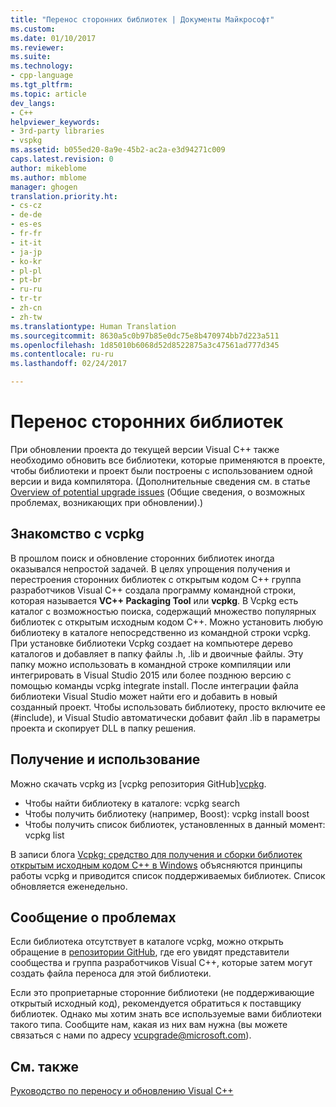```yaml
---
title: "Перенос сторонних библиотек | Документы Майкрософт"
ms.custom: 
ms.date: 01/10/2017
ms.reviewer: 
ms.suite: 
ms.technology:
- cpp-language
ms.tgt_pltfrm: 
ms.topic: article
dev_langs:
- C++
helpviewer_keywords:
- 3rd-party libraries
- vspkg
ms.assetid: b055ed20-8a9e-45b2-ac2a-e3d94271c009
caps.latest.revision: 0
author: mikeblome
ms.author: mblome
manager: ghogen
translation.priority.ht:
- cs-cz
- de-de
- es-es
- fr-fr
- it-it
- ja-jp
- ko-kr
- pl-pl
- pt-br
- ru-ru
- tr-tr
- zh-cn
- zh-tw
ms.translationtype: Human Translation
ms.sourcegitcommit: 8630a5c0b97b85e0dc75e8b470974bb7d223a511
ms.openlocfilehash: 1d85010b6068d52d8522875a3c47561ad777d345
ms.contentlocale: ru-ru
ms.lasthandoff: 02/24/2017

---
```


# <a name="porting-third-party-libraries"></a>Перенос сторонних библиотек

При обновлении проекта до текущей версии Visual C++ также необходимо обновить все библиотеки, которые применяются в проекте, чтобы библиотеки и проект были построены с использованием одной версии и вида компилятора. (Дополнительные сведения см. в статье [Overview of potential upgrade issues](overview-of-potential-upgrade-issues-visual-cpp.md) (Общие сведения, о возможных проблемах, возникающих при обновлении).) 

## <a name="introducing-vcpkg"></a>Знакомство с vcpkg
В прошлом поиск и обновление сторонних библиотек иногда оказывался непростой задачей. В целях упрощения получения и перестроения сторонних библиотек с открытым кодом C++ группа разработчиков Visual C++ создала программу командной строки, которая называется **VC++ Packaging Tool** или **vcpkg**. В Vcpkg есть каталог с возможностью поиска, содержащий множество популярных библиотек с открытым исходным кодом C++. Можно установить любую библиотеку в каталоге непосредственно из командной строки vcpkg. При установке библиотеки Vcpkg создает на компьютере дерево каталогов и добавляет в папку файлы .h, .lib и двоичные файлы. Эту папку можно использовать в командной строке компиляции или интегрировать в Visual Studio 2015 или более позднюю версию с помощью команды vcpkg integrate install. После интеграции файла библиотеки Visual Studio может найти его и добавить в новый созданный проект. Чтобы использовать библиотеку, просто включите ее (#include), и Visual Studio автоматически добавит файл .lib в параметры проекта и скопирует DLL в папку решения.

## <a name="acquisition-and-usage"></a>Получение и использование

Можно скачать vcpkg из [vcpkg репозитория GitHub][vcpkg](https://github.com/Microsoft/vcpkg/).

 - Чтобы найти библиотеку в каталоге: vcpkg search <LibName>
 - Чтобы получить библиотеку (например, Boost): vcpkg install boost
 - Чтобы получить список библиотек, установленных в данный момент: vcpkg list

В записи блога [Vcpkg: средство для получения и сборки библиотек открытым исходным кодом C++ в Windows](https://blogs.msdn.microsoft.com/vcblog/2016/09/19/vcpkg-a-tool-to-acquire-and-build-c-open-source-libraries-on-windows/) объясняются принципы работы vcpkg и приводится список поддерживаемых библиотек. Список обновляется еженедельно.

## <a name="reporting-issues"></a>Сообщение о проблемах
Если библиотека отсутствует в каталоге vcpkg, можно открыть обращение в [репозитории GitHub](https://github.com/Microsoft/vcpkg/issues), где его увидят представители сообщества и группа разработчиков Visual C++, которые затем могут создать файла переноса для этой библиотеки.

Если это проприетарные сторонние библиотеки (не поддерживающие открытый исходный код), рекомендуется обратиться к поставщику библиотек. Однако мы хотим знать все используемые вами библиотеки такого типа. Сообщите нам, какая из них вам нужна (вы можете связаться с нами по адресу vcupgrade@microsoft.com).

  
## <a name="see-also"></a>См. также  
 [Руководство по переносу и обновлению Visual C++](visual-cpp-porting-and-upgrading-guide.md)


